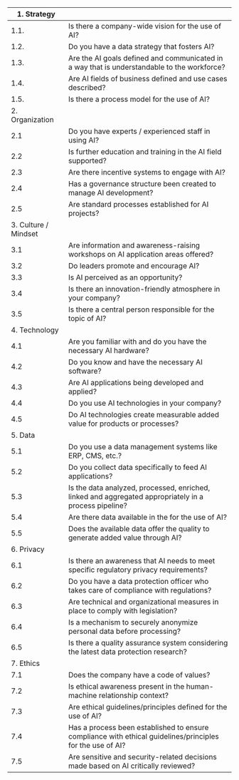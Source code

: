| 1. Strategy | |
|----------------------|-----------------------------------------------------------------------------------------------------------|
| 1.1. | Is there a company-wide vision for the use of AI? |
| 1.2. | Do you have a data strategy that fosters AI? |
| 1.3. | Are the AI goals defined and communicated in a way that is understandable to the workforce? |
| 1.4. | Are AI fields of business defined and use cases described? |
| 1.5. | Is there a process model for the use of AI? |
| 2. Organization | |
| 2.1 | Do you have experts / experienced staff in using AI? |
| 2.2 | Is further education and training in the AI field supported? |
| 2.3 | Are there incentive systems to engage with AI? |
| 2.4 | Has a governance structure been created to manage AI development? |
| 2.5 | Are standard processes established for AI projects? |
| 3. Culture / Mindset | |
| 3.1 | Are information and awareness-raising workshops on AI application areas offered? |
| 3.2 | Do leaders promote and encourage AI? |
| 3.3 | Is AI perceived as an opportunity? |
| 3.4 | Is there an innovation-friendly atmosphere in your company? |
| 3.5 | Is there a central person responsible for the topic of AI? |
| 4. Technology | |
| 4.1 | Are you familiar with and do you have the necessary AI hardware? |
| 4.2 | Do you know and have the necessary AI software? |
| 4.3 | Are AI applications being developed and applied? |
| 4.4 | Do you use AI technologies in your company? |
| 4.5 | Do AI technologies create measurable added value for products or processes? |
| 5. Data | |
| 5.1 | Do you use a data management systems like ERP, CMS, etc.? |
| 5.2 | Do you collect data specifically to feed AI applications? |
| 5.3 | Is the data analyzed, processed, enriched, linked and aggregated appropriately in a process pipeline? |
| 5.4 | Are there data available in the for the use of AI? |
| 5.5 | Does the available data offer the quality to generate added value through AI? |
| 6. Privacy | |
| 6.1 | Is there an awareness that AI needs to meet specific regulatory privacy requirements? |
| 6.2 | Do you have a data protection officer who takes care of compliance with regulations? |
| 6.3 | Are technical and organizational measures in place to comply with legislation? |
| 6.4 | Is a mechanism to securely anonymize personal data before processing? |
| 6.5 | Is there a quality assurance system considering the latest data protection research? |
| 7. Ethics | |
| 7.1 | Does the company have a code of values? |
| 7.2 | Is ethical awareness present in the human-machine relationship context? |
| 7.3 | Are ethical guidelines/principles defined for the use of AI? |
| 7.4 | Has a process been established to ensure compliance with ethical guidelines/principles for the use of AI? |
| 7.5 | Are sensitive and security-related decisions made based on AI critically reviewed? |
